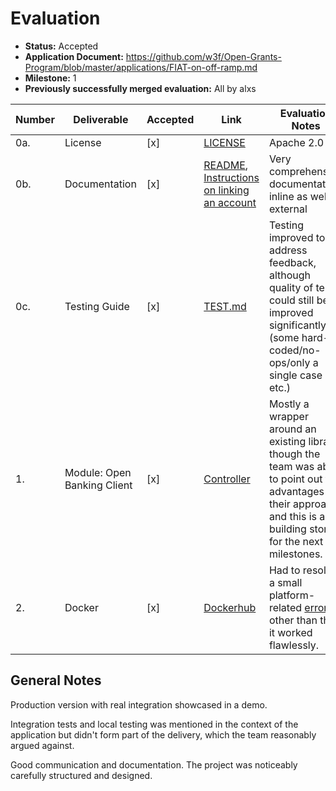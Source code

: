 # Evaluation

* **Status:** Accepted
* **Application Document:** https://github.com/w3f/Open-Grants-Program/blob/master/applications/FIAT-on-off-ramp.md
* **Milestone:** 1
* **Previously successfully merged evaluation:** All by alxs

| Number | Deliverable | Accepted | Link | Evaluation Notes |
| ------------- | ------------- | ------------- | ------------- |------------- |
| 0a. | License | [x] | [LICENSE](https://github.com/element36-io/ebics-java-service/blob/main/LICENCE) | Apache 2.0 |
| 0b. | Documentation | [x] | [README](https://github.com/element36-io/ebics-java-service/blob/main/README.md), [Instructions on linking an account](https://github.com/element36-io/ebics-java-service/blob/main/HOWTO.md) | Very comprehensive documentation, inline as well as external |
| 0c. | Testing Guide | [x] | [TEST.md](https://github.com/element36-io/ebics-java-service/blob/main/TEST.md) | Testing improved to address feedback, although quality of tests could still be improved significantly (some hard-coded/no-ops/only a single case etc.) |
| 1. | Module: Open Banking Client | [x] | [Controller](https://github.com/element36-io/ebics-java-service/blob/main/src/main/java/io/element36/cash36/ebics/controller/EbicsController.java) | Mostly a wrapper around an existing library, though the team was able to point out the advantages of their approach and this is a building stone for the next milestones. |  
| 2. | Docker | [x] | [Dockerhub](https://hub.docker.com/r/e36io/ebics-service) | Had to resolve a small platform-related [error](https://superuser.com/questions/1413352/running-jdk-8-in-docker-suddenly-broken-on-arch-linux-with-unable-to-allocate-f/1413390#1413390), other than that it worked flawlessly. |

## General Notes

Production version with real integration showcased in a demo.

Integration tests and local testing was mentioned in the context of the application but didn't form part of the delivery, which the team reasonably argued against.

Good communication and documentation. The project was noticeably carefully structured and designed.

